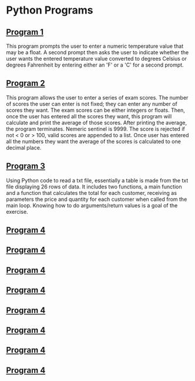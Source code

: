 # Python Programs
<h2><a href=https://github.com/cegano/Python/tree/main/Program%201>Program 1</a></h2>
<p>This program prompts the user to enter a numeric temperature value that may be a float. A second prompt then asks the user to indicate whether the user wants the entered temperature value converted to degrees Celsius or degrees Fahrenheit by entering either an 'F' or a 'C' for a second prompt. </p>

<h2><a href=https://github.com/cegano/Python/tree/main/Program%202>Program 2</a></h2>
<p>This program allows the user to enter a series of exam scores. The number of scores the user can enter is not fixed; they can enter any number of scores they want. The exam scores can be either integers or floats. Then, once the user has entered all the scores they want, this program will calculate and print the average of those scores. After printing the average, the program terminates.  Nemeric sentinel is 9999.  The score is rejected if not < 0 or > 100, valid scores are appended to a list.  Once user has entered all the numbers they want the average of the scores is calculated to one decimal place.</p>

<h2><a href=https://github.com/cegano/Python/tree/main/Program%203>Program 3</a></h2>
<p>Using Python code to read a txt file, essentially a table is made from the txt file displaying 26 rows of data.  It includes two functions, a main function and a function that calculates the total for each customer, receiving as parameters the price and quantity for each customer when called from the main loop. Knowing how to do arguments/return values is a goal of the exercise.</p>

<h2><a href=https://github.com/cegano/Python/tree/main/Program%204>Program 4</a></h2>
<p></p>

<h2><a href=https://github.com/cegano/Python/tree/main/Program%204>Program 4</a></h2>
<p></p>

<h2><a href=https://github.com/cegano/Python/tree/main/Program%204>Program 4</a></h2>
<p></p>

<h2><a href=https://github.com/cegano/Python/tree/main/Program%204>Program 4</a></h2>
<p></p>

<h2><a href=https://github.com/cegano/Python/tree/main/Program%204>Program 4</a></h2>
<p></p>

<h2><a href=https://github.com/cegano/Python/tree/main/Program%204>Program 4</a></h2>
<p></p>

<h2><a href=https://github.com/cegano/Python/tree/main/Program%204>Program 4</a></h2>
<p></p>

<h2><a href=https://github.com/cegano/Python/tree/main/Program%204>Program 4</a></h2>
<p></p>

